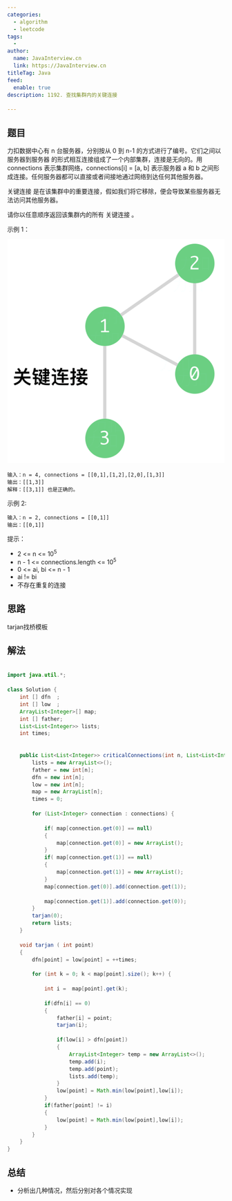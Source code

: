 ```yaml
---
categories:
  - algorithm
  - leetcode
tags:
  - 
author: 
  name: JavaInterview.cn
  link: https://JavaInterview.cn
titleTag: Java
feed:
  enable: true
description: 1192. 查找集群内的关键连接

---
```



## 题目

力扣数据中心有 n 台服务器，分别按从 0 到 n-1 的方式进行了编号。它们之间以 服务器到服务器 的形式相互连接组成了一个内部集群，连接是无向的。用  connections 表示集群网络，connections[i] = [a, b] 表示服务器 a 和 b 之间形成连接。任何服务器都可以直接或者间接地通过网络到达任何其他服务器。

关键连接 是在该集群中的重要连接，假如我们将它移除，便会导致某些服务器无法访问其他服务器。

请你以任意顺序返回该集群内的所有 关键连接 。



示例 1：

![critical-connections-in-a-network.png](../../../media/pictures/leetcode/critical-connections-in-a-network.png)

    输入：n = 4, connections = [[0,1],[1,2],[2,0],[1,3]]
    输出：[[1,3]]
    解释：[[3,1]] 也是正确的。
示例 2:

    输入：n = 2, connections = [[0,1]]
    输出：[[0,1]]


提示：

* 2 <= n <= 10<sup>5</sup>
* n - 1 <= connections.length <= 10<sup>5</sup>
* 0 <= ai, bi <= n - 1
* ai != bi
* 不存在重复的连接

## 思路

tarjan找桥模板

## 解法
```java

import java.util.*;

class Solution {
    int [] dfn  ;
    int [] low  ;
    ArrayList<Integer>[] map;
    int [] father;
    List<List<Integer>> lists;
    int times;


    public List<List<Integer>> criticalConnections(int n, List<List<Integer>> connections) {
        lists = new ArrayList<>();
        father = new int[n];
        dfn = new int[n];
        low = new int[n];
        map = new ArrayList[n];
        times = 0;

        for (List<Integer> connection : connections) {

            if( map[connection.get(0)] == null)
            {
                map[connection.get(0)] = new ArrayList();
            }
            if( map[connection.get(1)] == null)
            {
                map[connection.get(1)] = new ArrayList();
            }
            map[connection.get(0)].add(connection.get(1));

            map[connection.get(1)].add(connection.get(0));
        }
        tarjan(0);
        return lists;
    }

    void tarjan ( int point)
    {
        dfn[point] = low[point] = ++times;

        for (int k = 0; k < map[point].size(); k++) {

            int i =  map[point].get(k);

            if(dfn[i] == 0)
            {
                father[i] = point;
                tarjan(i);

                if(low[i] > dfn[point])
                {
                    ArrayList<Integer> temp = new ArrayList<>();
                    temp.add(i);
                    temp.add(point);
                    lists.add(temp);
                }
                low[point] = Math.min(low[point],low[i]);
            }
            if(father[point] != i)
            {
                low[point] = Math.min(low[point],low[i]);
            }
        }
    }
}
```

## 总结

- 分析出几种情况，然后分别对各个情况实现 
